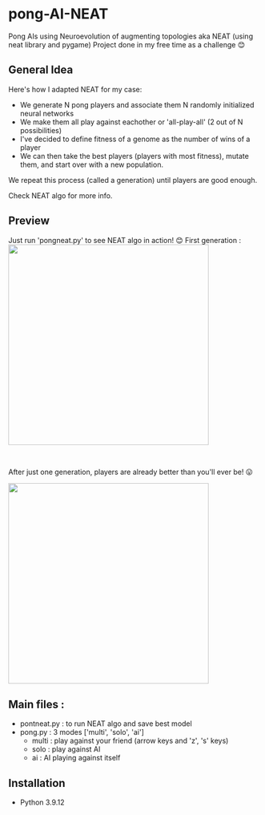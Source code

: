 # pong-AI-NEAT
Pong AIs using Neuroevolution of augmenting topologies aka NEAT (using neat library and pygame)
Project done in my free time as a challenge :blush: 

## General Idea 
Here's how I adapted NEAT for my case: 
  - We generate N pong players and associate them N randomly initialized neural networks
  - We make them all play against eachother or 'all-play-all' (2 out of N possibilities)
  - I've decided to define fitness of a genome as the number of wins of a player
  - We can then take the best players (players with most fitness), mutate them, and start over with a new population. 

We repeat this process (called a generation) until players are good enough. 

Check NEAT algo for more info. 

## Preview 

Just run 'pongneat.py' to see NEAT algo in action! :blush:
First generation : 
<img src='https://user-images.githubusercontent.com/62900180/187650832-4fc3fb0b-dc8f-4e9f-bbb5-a9b00ce1af38.gif' height="400">

<br/>

After just one generation, players are already better than you'll ever be! :stuck_out_tongue:

<img src='https://user-images.githubusercontent.com/62900180/187650848-0e8fd93f-3dd1-4586-ad00-0784526c3705.gif' height="400">

<br/>

## Main files :
- pontneat.py : to run NEAT algo and save best model 
- pong.py : 3 modes ['multi', 'solo', 'ai']
    - multi : play against your friend (arrow keys and 'z', 's' keys) 
    - solo : play against AI 
    - ai : AI playing against itself 

## Installation 
- Python 3.9.12



